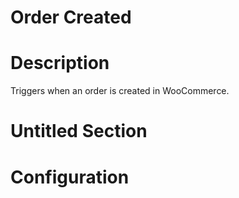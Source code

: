 ﻿# Order Created

# Description

Triggers when an order is created in WooCommerce.

# Untitled Section

# Configuration
